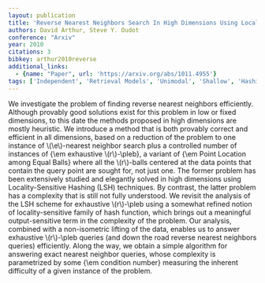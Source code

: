 ```yaml
---
layout: publication
title: 'Reverse Nearest Neighbors Search In High Dimensions Using Locality-sensitive Hashing'
authors: David Arthur, Steve Y. Oudot
conference: "Arxiv"
year: 2010
citations: 3
bibkey: arthur2010reverse
additional_links:
  - {name: "Paper", url: 'https://arxiv.org/abs/1011.4955'}
tags: ['Independent', 'Retrieval Models', 'Unimodal', 'Shallow', 'Hashing']
---
```

We investigate the problem of finding reverse nearest neighbors efficiently.
Although provably good solutions exist for this problem in low or fixed
dimensions, to this date the methods proposed in high dimensions are mostly
heuristic. We introduce a method that is both provably correct and efficient in
all dimensions, based on a reduction of the problem to one instance of
\\(\e\\)-nearest neighbor search plus a controlled number of instances of \{\em
exhaustive \\(r\\)-\pleb\}, a variant of \{\em Point Location among Equal Balls\}
where all the \\(r\\)-balls centered at the data points that contain the query
point are sought for, not just one. The former problem has been extensively
studied and elegantly solved in high dimensions using Locality-Sensitive
Hashing (LSH) techniques. By contrast, the latter problem has a complexity that
is still not fully understood. We revisit the analysis of the LSH scheme for
exhaustive \\(r\\)-\pleb using a somewhat refined notion of locality-sensitive
family of hash function, which brings out a meaningful output-sensitive term in
the complexity of the problem. Our analysis, combined with a non-isometric
lifting of the data, enables us to answer exhaustive \\(r\\)-\pleb queries (and
down the road reverse nearest neighbors queries) efficiently. Along the way, we
obtain a simple algorithm for answering exact nearest neighbor queries, whose
complexity is parametrized by some \{\em condition number\} measuring the
inherent difficulty of a given instance of the problem.
